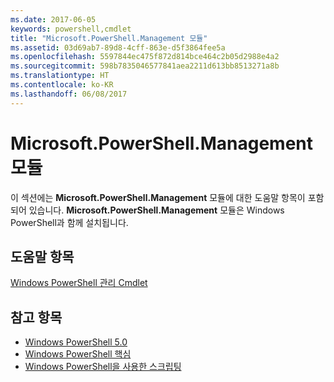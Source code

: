 ```yaml
---
ms.date: 2017-06-05
keywords: powershell,cmdlet
title: "Microsoft.PowerShell.Management 모듈"
ms.assetid: 03d69ab7-89d8-4cff-863e-d5f3864fee5a
ms.openlocfilehash: 5597844ec475f872d814bce464c2b05d2988e4a2
ms.sourcegitcommit: 598b7835046577841aea2211d613bb8513271a8b
ms.translationtype: HT
ms.contentlocale: ko-KR
ms.lasthandoff: 06/08/2017
---
```

# <a name="microsoftpowershellmanagement-module"></a>Microsoft.PowerShell.Management 모듈
이 섹션에는 **Microsoft.PowerShell.Management** 모듈에 대한 도움말 항목이 포함되어 있습니다. **Microsoft.PowerShell.Management** 모듈은 Windows PowerShell과 함께 설치됩니다.

## <a name="help-topics"></a>도움말 항목
[Windows PowerShell 관리 Cmdlet](http://go.microsoft.com/fwlink/?LinkID=245862)

## <a name="see-also"></a>참고 항목
- [Windows PowerShell 5.0](Windows-PowerShell-5.0.md)
- [Windows PowerShell 핵심](https://technet.microsoft.com/en-us/library/4b75f1e4-f327-48f3-92ab-bf5435094d41)
- [Windows PowerShell을 사용한 스크립팅](../../getting-started/fundamental/Scripting-with-Windows-PowerShell.md)


